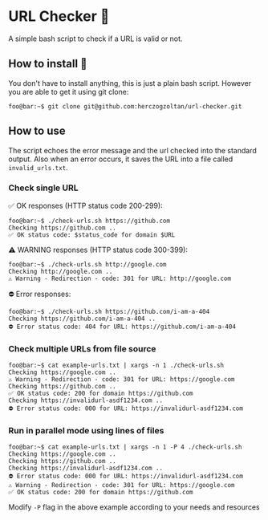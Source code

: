 # URL Checker 👀

A simple bash script to check if a URL is valid or not.

## How to install 🔼

You don't have to install anything, this is just a plain bash script. However you are able to get it using git clone:

```console
foo@bar:~$ git clone git@github.com:herczogzoltan/url-checker.git
```

## How to use 

The script echoes the error message and the url checked into the standard output. Also when an error occurs, it saves the URL into a file called `invalid_urls.txt`.

### Check single URL

✅ OK responses (HTTP status code 200-299):

```console
foo@bar:~$ ./check-urls.sh https://github.com
Checking https://github.com ..
✅ OK status code: $status_code for domain $URL
```

⚠️ WARNING responses (HTTP status code 300-399):

```console
foo@bar:~$ ./check-urls.sh http://google.com
Checking http://google.com ..
⚠️ Warning - Redirection - code: 301 for URL: http://google.com
```

⛔ Error responses:

```console
foo@bar:~$ ./check-urls.sh https://github.com/i-am-a-404
Checking https://github.com/i-am-a-404 ..
⛔ Error status code: 404 for URL: https://github.com/i-am-a-404
```

### Check multiple URLs from file source

```console
foo@bar:~$ cat example-urls.txt | xargs -n 1 ./check-urls.sh
Checking https://google.com ..
⚠️ Warning - Redirection - code: 301 for URL: https://google.com
Checking https://github.com ..
✅ OK status code: 200 for domain https://github.com
Checking https://invalidurl-asdf1234.com ..
⛔ Error status code: 000 for URL: https://invalidurl-asdf1234.com
```

### Run in parallel mode using lines of files

```console
foo@bar:~$ cat example-urls.txt | xargs -n 1 -P 4 ./check-urls.sh
Checking https://google.com ..
Checking https://github.com ..
Checking https://invalidurl-asdf1234.com ..
⛔ Error status code: 000 for URL: https://invalidurl-asdf1234.com
⚠️ Warning - Redirection - code: 301 for URL: https://google.com
✅ OK status code: 200 for domain https://github.com
```

Modify `-P` flag in the above example according to your needs and resources
